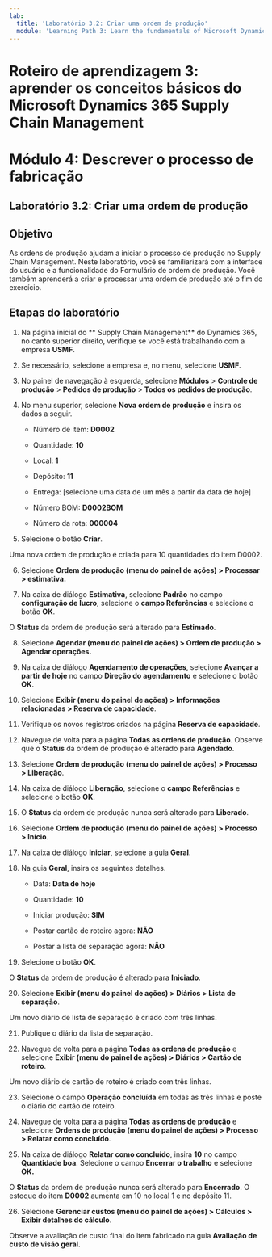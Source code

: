 ```yaml
---
lab:
  title: 'Laboratório 3.2: Criar uma ordem de produção'
  module: 'Learning Path 3: Learn the fundamentals of Microsoft Dynamics 365 Supply Chain Management'
---
```


# Roteiro de aprendizagem 3: aprender os conceitos básicos do Microsoft Dynamics 365 Supply Chain Management
# Módulo 4: Descrever o processo de fabricação

## Laboratório 3.2: Criar uma ordem de produção

## Objetivo

As ordens de produção ajudam a iniciar o processo de produção no Supply Chain Management. Neste laboratório, você se familiarizará com a interface do usuário e a funcionalidade do Formulário de ordem de produção. Você também aprenderá a criar e processar uma ordem de produção até o fim do exercício.

## Etapas do laboratório

1. Na página inicial do ** Supply Chain Management** do Dynamics 365, no canto superior direito, verifique se você está trabalhando com a empresa **USMF**.

2. Se necessário, selecione a empresa e, no menu, selecione **USMF**.

3. No painel de navegação à esquerda, selecione **Módulos** > **Controle de produção** > **Pedidos de produção** > **Todos os pedidos de produção**.

4. No menu superior, selecione **Nova ordem de produção** e insira os dados a seguir.

    - Número de item: **D0002**

    - Quantidade: **10**

    - Local: **1**

    - Depósito: **11**

    - Entrega: [selecione uma data de um mês a partir da data de hoje]

    - Número BOM: **D0002BOM**

    - Número da rota: **000004**

5. Selecione o botão **Criar**.

Uma nova ordem de produção é criada para 10 quantidades do item D0002.

6. Selecione **Ordem de produção (menu do painel de ações) &gt; Processar &gt; estimativa.**

7. Na caixa de diálogo **Estimativa**, selecione **Padrão** no campo **configuração de lucro**, selecione o **campo Referências** e selecione o botão **OK**.

O **Status** da ordem de produção será alterado para **Estimado**.

8. Selecione **Agendar (menu do painel de ações) &gt; Ordem de produção &gt; Agendar operações.**

9. Na caixa de diálogo **Agendamento de operações**, selecione **Avançar a partir de hoje** no campo **Direção do agendamento** e selecione o botão **OK**.

10. Selecione **Exibir (menu do painel de ações) &gt; Informações relacionadas &gt; Reserva de capacidade**.

11. Verifique os novos registros criados na página **Reserva de capacidade**.

12. Navegue de volta para a página **Todas as ordens de produção**. Observe que o **Status** da ordem de produção é alterado para **Agendado**.

13. Selecione **Ordem de produção (menu do painel de ações) &gt; Processo &gt; Liberação**.

14. Na caixa de diálogo **Liberação**, selecione o **campo Referências** e selecione o botão **OK**.

15. O **Status** da ordem de produção nunca será alterado para **Liberado**.

16. Selecione **Ordem de produção (menu do painel de ações) &gt; Processo &gt; Início**.

17. Na caixa de diálogo **Iniciar**, selecione a guia **Geral**.

18. Na guia **Geral**, insira os seguintes detalhes.

    - Data: **Data de hoje**

    - Quantidade: **10**

    - Iniciar produção: **SIM**

    - Postar cartão de roteiro agora: **NÃO**

    - Postar a lista de separação agora: **NÃO**

19. Selecione o botão **OK**.

O **Status** da ordem de produção é alterado para **Iniciado**.

20. Selecione **Exibir (menu do painel de ações) &gt; Diários &gt; Lista de separação**.

Um novo diário de lista de separação é criado com três linhas.

21. Publique o diário da lista de separação.

22. Navegue de volta para a página **Todas as ordens de produção** e selecione **Exibir (menu do painel de ações) &gt; Diários &gt; Cartão de roteiro**.

Um novo diário de cartão de roteiro é criado com três linhas.

23. Selecione o campo **Operação concluída** em todas as três linhas e poste o diário do cartão de roteiro.

24. Navegue de volta para a página **Todas as ordens de produção** e selecione **Ordens de produção (menu do painel de ações) &gt; Processo &gt; Relatar como concluído**.

25. Na caixa de diálogo **Relatar como concluído**, insira **10** no campo **Quantidade boa**. Selecione o campo **Encerrar o trabalho** e selecione **OK.**

O **Status** da ordem de produção nunca será alterado para **Encerrado**. O estoque do item **D0002** aumenta em 10 no local 1 e no depósito 11.

26. Selecione **Gerenciar custos (menu do painel de ações) &gt; Cálculos &gt; Exibir detalhes do cálculo**.

Observe a avaliação de custo final do item fabricado na guia **Avaliação de custo de visão geral**.

 
